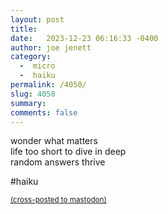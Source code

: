 ```yaml
---
layout: post
title:  
date:   2023-12-23 06:16:33 -0400
author: joe jenett
category:
  -  micro
  -  haiku
permalink: /4050/
slug: 4050
summary: 
comments: false
---
```

<p>
wonder what matters<br>
life too short to dive in deep<br>
random answers thrive 
</p>

#haiku

<a href="https://brid.gy/publish/mastodon"><small>(cross-posted to mastodon)</small></a>